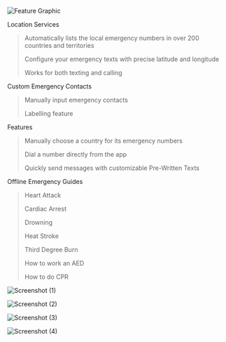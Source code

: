 ![Feature Graphic](https://github.com/bimothii/crisis-connect/assets/73085403/c1dc7a6f-17c5-4fe1-8cba-fc6575ddb626)

Location Services
> Automatically lists the local emergency numbers in over 200 countries and territories
> 
> Configure your emergency texts with precise latitude and longitude
>  
> Works for both texting and calling

Custom Emergency Contacts
> Manually input emergency contacts
>
> Labelling feature

Features
> Manually choose a country for its emergency numbers
>
> Dial a number directly from the app
>
> Quickly send messages with customizable Pre-Written Texts


Offline Emergency Guides
> Heart Attack
> 
> Cardiac Arrest
> 
> Drowning
> 
> Heat Stroke
> 
> Third Degree Burn
> 
> How to work an AED
> 
> How to do CPR

![Screenshot (1)](https://github.com/bimothii/crisis-connect/assets/73085403/bc2bd2c4-95de-498d-b647-025f92702780)

![Screenshot (2)](https://github.com/bimothii/crisis-connect/assets/73085403/45fe8d73-f5b0-4bec-a8b7-cbf118f5d77a)

![Screenshot (3)](https://github.com/bimothii/crisis-connect/assets/73085403/f49b49e4-2bb5-469f-9e3d-0171377224c9)

![Screenshot (4)](https://github.com/bimothii/crisis-connect/assets/73085403/656261d1-d7a6-4410-bbf7-c4757728d08f)
